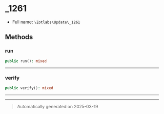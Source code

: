 
# _1261





* Full name: `\Zotlabs\Update\_1261`




## Methods


### run



```php
public run(): mixed
```












***

### verify



```php
public verify(): mixed
```












***


***
> Automatically generated on 2025-03-19
